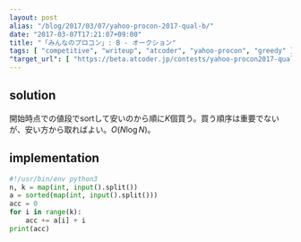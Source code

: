 ```yaml
---
layout: post
alias: "/blog/2017/03/07/yahoo-procon-2017-qual-b/"
date: "2017-03-07T17:21:07+09:00"
title: "「みんなのプロコン」: B - オークション"
tags: [ "competitive", "writeup", "atcoder", "yahoo-procon", "greedy" ]
"target_url": [ "https://beta.atcoder.jp/contests/yahoo-procon2017-qual/tasks/yahoo_procon2017_qual_b" ]
---
```


## solution

開始時点での値段でsortして安いのから順に$K$個買う。買う順序は重要でないが、安い方から取ればよい。$O(N \log N)$。

## implementation

``` python
#!/usr/bin/env python3
n, k = map(int, input().split())
a = sorted(map(int, input().split()))
acc = 0
for i in range(k):
    acc += a[i] + i
print(acc)
```
